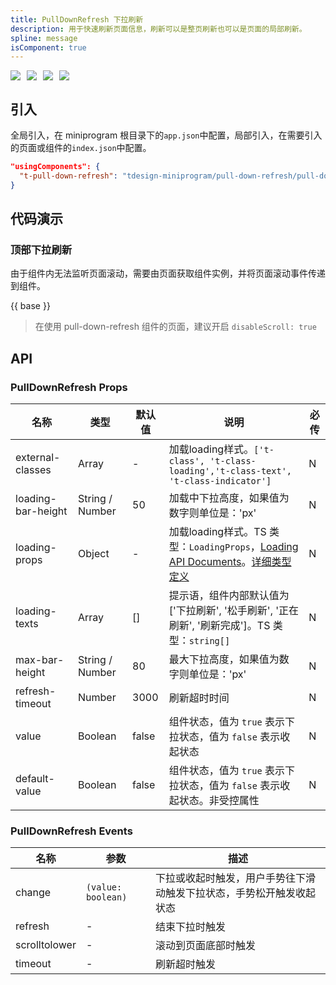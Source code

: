 ```yaml
---
title: PullDownRefresh 下拉刷新
description: 用于快速刷新页面信息，刷新可以是整页刷新也可以是页面的局部刷新。
spline: message
isComponent: true
---
```


<span class="coverages-badge" style="margin-right: 10px"><img src="https://img.shields.io/badge/coverages%3A%20lines-96%25-blue" /></span><span class="coverages-badge" style="margin-right: 10px"><img src="https://img.shields.io/badge/coverages%3A%20functions-81%25-blue" /></span><span class="coverages-badge" style="margin-right: 10px"><img src="https://img.shields.io/badge/coverages%3A%20statements-94%25-blue" /></span><span class="coverages-badge" style="margin-right: 10px"><img src="https://img.shields.io/badge/coverages%3A%20branches-81%25-blue" /></span>

## 引入

全局引入，在 miniprogram 根目录下的`app.json`中配置，局部引入，在需要引入的页面或组件的`index.json`中配置。

```json
"usingComponents": {
  "t-pull-down-refresh": "tdesign-miniprogram/pull-down-refresh/pull-down-refresh"
}
```

## 代码演示

### 顶部下拉刷新

由于组件内无法监听页面滚动，需要由页面获取组件实例，并将页面滚动事件传递到组件。

{{ base }}



> 在使用 pull-down-refresh 组件的页面，建议开启 `disableScroll: true`

## API

### PullDownRefresh Props

 名称                 | 类型              | 默认值   | 说明                                                                                                                                                                              | 必传 
--------------------|-----------------|-------|---------------------------------------------------------------------------------------------------------------------------------------------------------------------------------|----
 external-classes   | Array           | -     | 加载loading样式。`['t-class', 't-class-loading','t-class-text', 't-class-indicator']`                                                                                                | N  
 loading-bar-height | String / Number | 50    | 加载中下拉高度，如果值为数字则单位是：'px'                                                                                                                                                         | N  
 loading-props      | Object          | -     | 加载loading样式。TS 类型：`LoadingProps`，[Loading API Documents](./loading?tab=api)。[详细类型定义](https://github.com/Tencent/tdesign-miniprogram/tree/develop/src/pull-down-refresh/type.ts) | N  
 loading-texts      | Array           | []    | 提示语，组件内部默认值为 ['下拉刷新', '松手刷新', '正在刷新', '刷新完成']。TS 类型：`string[]`                                                                                                                  | N  
 max-bar-height     | String / Number | 80    | 最大下拉高度，如果值为数字则单位是：'px'                                                                                                                                                          | N  
 refresh-timeout    | Number          | 3000  | 刷新超时时间                                                                                                                                                                          | N  
 value              | Boolean         | false | 组件状态，值为 `true` 表示下拉状态，值为 `false` 表示收起状态                                                                                                                                         | N  
 default-value      | Boolean         | false | 组件状态，值为 `true` 表示下拉状态，值为 `false` 表示收起状态。非受控属性                                                                                                                                   | N  

### PullDownRefresh Events

 名称            | 参数                 | 描述                                 
---------------|--------------------|------------------------------------
 change        | `(value: boolean)` | 下拉或收起时触发，用户手势往下滑动触发下拉状态，手势松开触发收起状态 
 refresh       | \-                 | 结束下拉时触发                            
 scrolltolower | \-                 | 滚动到页面底部时触发                         
 timeout       | \-                 | 刷新超时触发                             
